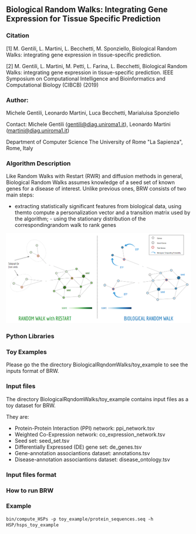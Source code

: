 ## Biological Random Walks: Integrating Gene Expression for Tissue Specific Prediction

### Citation 
[1] M. Gentili, L. Martini, L. Becchetti, M. Sponziello, Biological Random Walks: integrating gene expression in tissue-specific prediction. 

[2] M. Gentili, L. Martini, M. Petti, L. Farina, L. Becchetti, Biological Random Walks: integrating gene expression in tissue-specific prediction. IEEE Symposium on Computational Intelligence and Bioinformatics and Computational Biology (CIBCB) (2019)

### Author: 

Michele Gentili, Leonardo Martini, Luca Becchetti, Marialuisa Sponziello

Contact:
Michele Gentili (gentili@diag.uniroma1.it),  Leonardo Martini (martini@diag.uniroma1.it)

Department of Computer Science
The University of Rome "La Sapienza", Rome, Italy

### Algorithm Description

Like Random Walks with Restart (RWR) and diffusion methods in general, Biological Random Walks assumes knowledge of a seed set of known genes for a disease of interest. Unlike previous ones, BRW consists of two main steps:

- extracting statistically significant features from biological data, using themto compute a personalization vector and a transition matrix used by the algorithm;  - using the stationary distribution of the correspondingrandom walk to rank genes



![alt text](https://github.com/LeoM93/BiologicalRandomWalks/blob/master/imgs/BRW_flow.png?raw=true)


### Python Libraries

### Toy Examples

Please go the the directory BiologicalRqndomWalks/toy_example to see the inputs format of BRW. 

### Input files

The directory BiologicalRqndomWalks/toy_example contains input files as a toy dataset for BRW.

They are:
 - Protein-Protein Interaction (PPI) network: ppi_network.tsv
 - Weighted Co-Expression network: co_expression_network.tsv
 - Seed set: seed_set.tsv
 - Differentially Expressed (DE) gene set: de_genes.tsv
 - Gene-annotation associantions dataset: annotations.tsv
 - Disease-annotation associantions dataset: disease_ontology.tsv


### Input files format

### How to run BRW


### Example

 ```
 bin/compute_HSPs -p toy_example/protein_sequences.seq -h HSP/hsps_toy_example 
 ```



